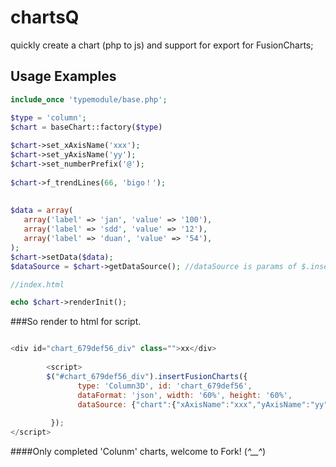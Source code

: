 chartsQ
===============

quickly create a chart (php to js) and support for export for FusionCharts;


## Usage Examples

```php
include_once 'typemodule/base.php';

$type = 'column';
$chart = baseChart::factory($type)
        
$chart->set_xAxisName('xxx');
$chart->set_yAxisName('yy');
$chart->set_numberPrefix('@');
        
$chart->f_trendLines(66, 'bigo！');
        
        
$data = array(
   array('label' => 'jan', 'value' => '100'),
   array('label' => 'sdd', 'value' => '12'),
   array('label' => 'duan', 'value' => '54'),
);
$chart->setData($data);
$dataSource = $chart->getDataSource(); //dataSource is params of $.insertFusionCharts()

//index.html

echo $chart->renderInit();

```

###So 
   render to html for script.

```js

<div id="chart_679def56_div" class="">xx</div>
        
        <script>
        $("#chart_679def56_div").insertFusionCharts({
               type: 'Column3D', id: 'chart_679def56',
               dataFormat: 'json', width: '60%', height: '60%',
               dataSource: {"chart":{"xAxisName":"xxx","yAxisName":"yy","numberPrefix":"@"},"trendlines":{"line":[{"startValue":66,"displayvalue":"\u4f60\u5988\uff01","color":"009933"}]},"data":[{"label":"jan","value":"100"},{"label":"sdd","value":"12"},{"label":"duan","value":"54"}]}
    
         });
</script> 

```

####Only completed 'Colunm' charts, welcome to Fork! (*^__^*) 
